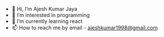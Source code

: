 - 👋 Hi, I’m Ajesh Kumar Jaya
- 👀 I’m interested in programming
- 🌱 I’m currently learning react
- 📫 How to reach me by  email - ajeshkumar1998@gmail.com


